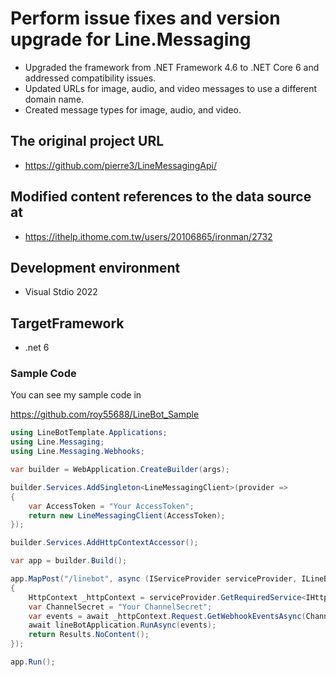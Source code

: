 ﻿# Perform issue fixes and version upgrade for Line.Messaging
* Upgraded the framework from .NET Framework 4.6 to .NET Core 6 and addressed compatibility issues.
* Updated URLs for image, audio, and video messages to use a different domain name.
* Created message types for image, audio, and video.


## The original project URL 
* https://github.com/pierre3/LineMessagingApi/

## Modified content references to the data source at
* https://ithelp.ithome.com.tw/users/20106865/ironman/2732

## Development environment
* Visual Stdio 2022

## TargetFramework
* .net 6

### Sample Code
You can see my sample code in 

https://github.com/roy55688/LineBot_Sample

```cs
using LineBotTemplate.Applications;
using Line.Messaging;
using Line.Messaging.Webhooks;

var builder = WebApplication.CreateBuilder(args);

builder.Services.AddSingleton<LineMessagingClient>(provider =>
{
    var AccessToken = "Your AccessToken";
    return new LineMessagingClient(AccessToken);
});

builder.Services.AddHttpContextAccessor();

var app = builder.Build();

app.MapPost("/linebot", async (IServiceProvider serviceProvider, ILineBotApplication lineBotApplication) =>
{
    HttpContext _httpContext = serviceProvider.GetRequiredService<IHttpContextAccessor>().HttpContext;
    var ChannelSecret = "Your ChannelSecret";
    var events = await _httpContext.Request.GetWebhookEventsAsync(ChannelSecret);
    await lineBotApplication.RunAsync(events);
    return Results.NoContent();
});

app.Run();

```
